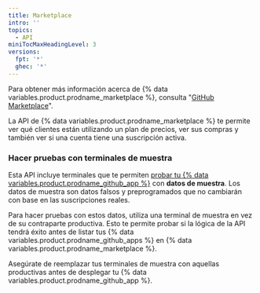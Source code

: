 ```yaml
---
title: Marketplace
intro: ''
topics:
  - API
miniTocMaxHeadingLevel: 3
versions:
  fpt: '*'
  ghec: '*'
---
```


Para obtener más información acerca de {% data variables.product.prodname_marketplace %}, consulta "[GitHub Marketplace](/marketplace/)".

La API de {% data variables.product.prodname_marketplace %} te permite ver qué clientes están utilizando un plan de precios, ver sus compras y también ver si una cuenta tiene una suscripción activa.

### Hacer pruebas con terminales de muestra

Esta API incluye terminales que te permiten [probar tu {% data variables.product.prodname_github_app %}](/marketplace/integrating-with-the-github-marketplace-api/testing-github-marketplace-apps/) con **datos de muestra**. Los datos de muestra son datos falsos y preprogramados que no cambiarán con base en las suscripciones reales.

Para hacer pruebas con estos datos, utiliza una terminal de muestra en vez de su contraparte productiva. Esto te permite probar si la lógica de la API tendrá éxito antes de listar tus {% data variables.product.prodname_github_apps %} en {% data variables.product.prodname_marketplace %}.

Asegúrate de reemplazar tus terminales de muestra con aquellas productivas antes de desplegar tu {% data variables.product.prodname_github_app %}.

